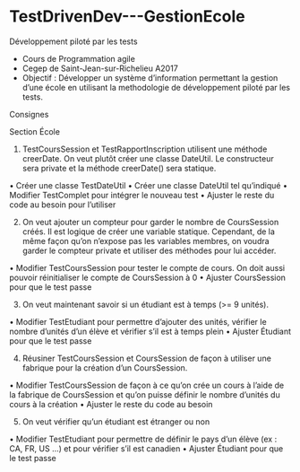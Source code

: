 # TestDrivenDev---GestionEcole
Développement piloté par les tests

- Cours de Programmation agile 
- Cegep de Saint-Jean-sur-Richelieu A2017
- Objectif : Développer un système d’information permettant la gestion d’une école en utilisant la methodologie de développement piloté par les tests.

Consignes	
	
Section	École	
	
1.	TestCoursSession	et	TestRapportInscription	utilisent	une	méthode	creerDate.	On	veut	plutôt	créer	une	classe	DateUtil.	Le	constructeur	sera	private	et	la	méthode	creerDate()	sera	statique.	
	
• Créer	une	classe	TestDateUtil	• Créer	une	classe	DateUtil	tel	qu’indiqué	• Modifier	TestComplet	pour	intégrer	le	nouveau	test	• Ajuster	le	reste	du	code	au	besoin	pour	l’utiliser	
	
2.	On	veut	ajouter	un	compteur	pour	garder	le	nombre	de	CoursSession	créés.	Il	est	logique	de	créer	une	variable	statique.	Cependant,	de	la	même	façon	qu’on	n’expose	pas	les	variables	membres,	on	voudra	garder	le	compteur	private	et	utiliser	des	méthodes	pour	lui	accéder.	
	
• Modifier	TestCoursSession	pour	tester	le	compte	de	cours.	On	doit	aussi	pouvoir	réinitialiser	le	compte	de	CoursSession	à	0	• Ajuster	CoursSession	pour	que	le	test	passe	
	
3.	On	veut	maintenant	savoir	si	un	étudiant	est	à	temps	(>=	9	unités).	
	
• Modifier	TestEtudiant	pour	permettre	d’ajouter	des	unités,	vérifier	le	nombre	d’unités	d’un	élève	et	vérifier	s’il	est	à	temps	plein	• Ajuster	Étudiant	pour	que	le	test	passe	
	
4.	Réusiner	TestCoursSession	et	CoursSession	de	façon	à	utiliser	une	fabrique	pour	la	création	d’un	CoursSession.		
	
• Modifier	TestCoursSession	de	façon	à	ce	qu’on	crée	un	cours	à	l’aide	de	la	fabrique	de	CoursSession	et	qu’on	puisse	définir	le	nombre	d’unités	du	cours	à	la	création	• Ajuster	le	reste	du	code	au	besoin	
	
5.	On	veut	vérifier	qu’un	étudiant	est	étranger	ou	non	
	
• Modifier	TestEtudiant	pour	permettre	de	définir	le	pays	d’un	élève	(ex	:	CA,	FR,	US	…)	et	pour	vérifier	s’il	est	canadien	• Ajuster	Étudiant	pour	que	le	test	passe	
	
